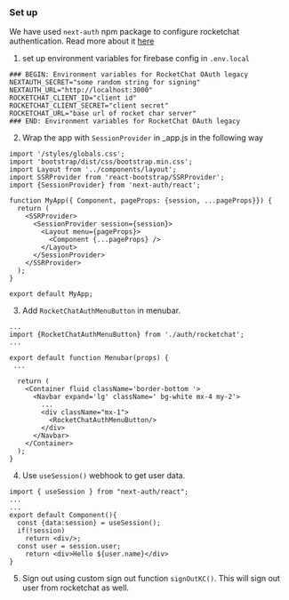 ### Set up
We have used `next-auth` npm package to configure rocketchat authentication. Read more about it [here](https://next-auth.js.org/)

1. set up environment variables for firebase config in `.env.local`

```
### BEGIN: Environment variables for RocketChat OAuth legacy
NEXTAUTH_SECRET="some random string for signing"
NEXTAUTH_URL="http://localhost:3000"
ROCKETCHAT_CLIENT_ID="client id"
ROCKETCHAT_CLIENT_SECRET="client secret"
ROCKETCHAT_URL="base url of rocket char server"
### END: Environment variables for RocketChat OAuth legacy
```

2. Wrap the app with `SessionProvider` in _app.js in the following way
```
import '/styles/globals.css';
import 'bootstrap/dist/css/bootstrap.min.css';
import Layout from '../components/layout';
import SSRProvider from 'react-bootstrap/SSRProvider';
import {SessionProvider} from 'next-auth/react';

function MyApp({ Component, pageProps: {session, ...pageProps}}) {
  return (
    <SSRProvider>
      <SessionProvider session={session}>
        <Layout menu={pageProps}>
          <Component {...pageProps} />
        </Layout>
      </SessionProvider>
    </SSRProvider>
  );
}

export default MyApp;

```
3. Add `RocketChatAuthMenuButton` in menubar.
```
...
import {RocketChatAuthMenuButton} from './auth/rocketchat';
...

export default function Menubar(props) {
 ...

  return (
    <Container fluid className='border-bottom '>
      <Navbar expand='lg' className=' bg-white mx-4 my-2'>
        ...
        <div className="mx-1">
          <RocketChatAuthMenuButton/>
        </div>
      </Navbar>
    </Container>
  );
}
```
4. Use `useSession()` webhook to get user data.
```
import { useSession } from "next-auth/react";
...
...
export default Component(){
  const {data:session} = useSession();
  if(!session)
    return <div/>;
  const user = session.user;
    return <div>Hello ${user.name}</div>
}
```
5. Sign out using custom sign out function `signOutKC()`. This will sign out user from rocketchat as well.
